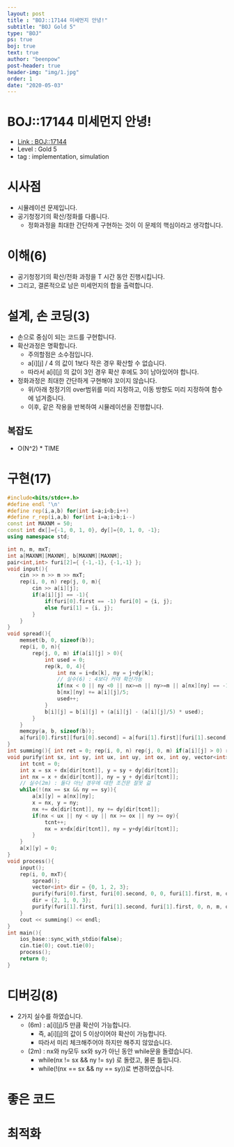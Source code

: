```yaml
---
layout: post
title : "BOJ::17144 미세먼지 안녕!"
subtitle: "BOJ Gold 5"
type: "BOJ"
ps: true
boj: true
text: true
author: "beenpow"
post-header: true
header-img: "img/1.jpg"
order: 1
date: "2020-05-03"
---
```

# BOJ::17144 미세먼지 안녕!
- [Link : BOJ::17144](https://www.acmicpc.net/problem/17144)
- Level : Gold 5
- tag : implementation, simulation

# 시사점
- 시뮬레이션 문제입니다.
- 공기청정기의 확산/정화를 다룹니다.
  - 정화과정을 최대한 간단하게 구현하는 것이 이 문제의 핵심이라고 생각합니다.

# 이해(6)
- 공기청정기의 확산/전화 과정을 T 시간 동안 진행시킵니다.
- 그리고, 결론적으로 남은 미세먼지의 합을 출력합니다.

# 설계, 손 코딩(3)
- 손으로 중심이 되는 코드를 구현합니다.
- 확산과정은 명확합니다.
  - 주의할점은 소수점입니다.
  - a[i][j] / 4 의 값이 1보다 작은 경우 확산할 수 없습니다.
  - 따라서 a[i][j] 의 값이 3인 경우 확산 후에도 3이 남아있어야 합니다.
- 정화과정은 최대한 간단하게 구현해야 꼬이지 않습니다.
  - 위/아래 청정기의 over범위를 미리 지정하고, 이동 방향도 미리 지정하여 함수에 넘겨줍니다.
  - 이후, 같은 작용을 반복하여 시뮬레이션을 진행합니다.

## 복잡도
- O(N^2) * TIME

# 구현(17)

```cpp
#include<bits/stdc++.h>
#define endl '\n'
#define rep(i,a,b) for(int i=a;i<b;i++)
#define r_rep(i,a,b) for(int i=a;i>b;i--)
const int MAXNM = 50;
const int dx[]={-1, 0, 1, 0}, dy[]={0, 1, 0, -1};
using namespace std;

int n, m, mxT;
int a[MAXNM][MAXNM], b[MAXNM][MAXNM];
pair<int,int> furi[2]={ {-1,-1}, {-1,-1} };
void input(){
    cin >> n >> m >> mxT;
    rep(i, 0, n) rep(j, 0, m){
        cin >> a[i][j];
        if(a[i][j] == -1){
            if(furi[0].first == -1) furi[0] = {i, j};
            else furi[1] = {i, j};
        }
    }
}
void spread(){
    memset(b, 0, sizeof(b));
    rep(i, 0, n){
        rep(j, 0, m) if(a[i][j] > 0){
            int used = 0;
            rep(k, 0, 4){
                int nx = i+dx[k], ny = j+dy[k];
                // 실수(6) : 4보다 커야 확산가능
                if(nx < 0 || ny <0 || nx>=n || ny>=m || a[nx][ny] == -1 || (a[i][j]/5 <1)) continue;
                b[nx][ny] += a[i][j]/5;
                used++;
            }
            b[i][j] = b[i][j] + (a[i][j] - (a[i][j]/5) * used);
        }
    }
    memcpy(a, b, sizeof(b));
    a[furi[0].first][furi[0].second] = a[furi[1].first][furi[1].second] = -1;
}
int summing(){ int ret = 0; rep(i, 0, n) rep(j, 0, m) if(a[i][j] > 0) ret += a[i][j]; return ret;}
void purify(int sx, int sy, int ux, int uy, int ox, int oy, vector<int> dir){
    int tcnt = 0;
    int x = sx + dx[dir[tcnt]], y = sy + dy[dir[tcnt]];
    int nx = x + dx[dir[tcnt]], ny = y + dy[dir[tcnt]];
    // 실수(2m) : 둘다 아닌 경우에 대한 조건문 잘못 걺
    while(!(nx == sx && ny == sy)){
        a[x][y] = a[nx][ny];
        x = nx, y = ny;
        nx += dx[dir[tcnt]], ny += dy[dir[tcnt]];
        if(nx < ux || ny < uy || nx >= ox || ny >= oy){
            tcnt++;
            nx = x+dx[dir[tcnt]], ny = y+dy[dir[tcnt]];
        }
    }
    a[x][y] = 0;
}
void process(){
    input();
    rep(i, 0, mxT){
        spread();
        vector<int> dir = {0, 1, 2, 3};
        purify(furi[0].first, furi[0].second, 0, 0, furi[1].first, m, dir);
        dir = {2, 1, 0, 3};
        purify(furi[1].first, furi[1].second, furi[1].first, 0, n, m, dir);
    }
    cout << summing() << endl;
}
int main(){
    ios_base::sync_with_stdio(false);
    cin.tie(0); cout.tie(0);
    process();
    return 0;
}
```

# 디버깅(8)
- 2가지 실수를 하였습니다.
  - (6m) : a[i][j]/5 만큼 확산이 가능합니다. 
    - 즉, a[i][j]의 값이 5 이상이어야 확산이 가능합니다.
    - 따라서 미리 체크해주어야 하지만 해주지 않았습니다.
  - (2m) : nx와 ny모두 sx와 sy가 아닌 동안 while문을 돌렸습니다.
    - while(nx != sx && ny != sy) 로 돌렸고, 물론 틀립니다.
    - while(!(nx == sx && ny == sy))로 변경하였습니다.

# 좋은 코드

# 최적화
